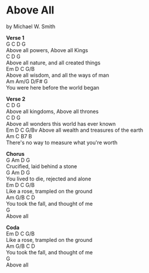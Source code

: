 # Above All

by Michael W. Smith

**Verse 1** \
G           C       D         G \
Above all powers, Above all Kings \
            C          D            G \
Above all nature, and all created things \
            Em         D               C  G/B \
Above all wisdom, and all the ways of man  \
Am              Am/G           D/F#    G \
You were here before the world began
 
**Verse 2** \
          C        D          G \
Above all kingdoms, Above all thrones \
          C            D              G \
Above all wonders this world has ever known \
          Em          D               C   G/Bv
Above all wealth and treasures of the earth \
Am                C                   B7 B \
There's no way to measure what you're worth
 
**Chorus** \
G     Am   D             G \
Crucified, laid behind a stone \
G            Am     D          G \
You lived to die, rejected and alone \
        Em   D               C    G/B \
Like a rose, trampled on the ground \
             Am        G/B        C  D \
You took the fall, and thought of me  \
       G \
Above all

**Coda** \
        Em   D               C    G/B \
Like a rose, trampled on the ground \
             Am        G/B        C  D \
You took the fall, and thought of me  \
       G \
Above all
